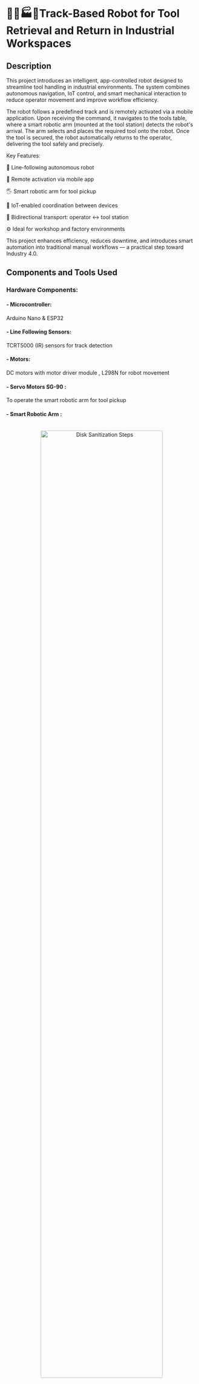  
<h1>🚗🔧🏭👷Track-Based Robot for Tool Retrieval and Return in Industrial Workspaces</h1>

<h2>Description</h2>
This project introduces an intelligent, app-controlled robot designed to streamline tool handling in industrial environments. The system combines autonomous navigation, IoT control, and smart mechanical interaction to reduce operator movement and improve workflow efficiency.

The robot follows a predefined track and is remotely activated via a mobile application. Upon receiving the command, it navigates to the tools table, where a smart robotic arm (mounted at the tool station) detects the robot's arrival. The arm selects and places the required tool onto the robot. Once the tool is secured, the robot automatically returns to the operator, delivering the tool safely and precisely.

Key Features:

🤖 Line-following autonomous robot

📲 Remote activation via mobile app

🖐️ Smart robotic arm for tool pickup

🧠 IoT-enabled coordination between devices

🔁 Bidirectional transport: operator ↔ tool station

⚙️ Ideal for workshop and factory environments

This project enhances efficiency, reduces downtime, and introduces smart automation into traditional manual workflows — a practical step toward Industry 4.0.
<br />


<h2>Components and Tools Used</h2>


<h3>Hardware Components:</h3>

<h4> - Microcontroller:</h4> Arduino Nano & ESP32

<h4> - Line Following Sensors:</h4> TCRT5000 (IR) sensors for track detection

<h4> - Motors:</h4> DC motors with motor driver module , L298N for robot movement

<h4> - Servo Motors SG-90 :</h4> To operate the smart robotic arm for tool pickup

<h4> - Smart Robotic Arm :</h4> 

<p align="center">
<br/>
<img src="https://www.gie.com.my/UploadFiles/robotics/kits/arcylic_robot_arm_1_large.jpg" height="80%" width="80%" alt="Disk Sanitization Steps"/>
<br />
<br />

<h4> - Wireless Module:</h4> Built-in Wi-Fi  on ESP32

<h4> - Power Supply:</h4> 11.1V, 3000mAh (Robot) / 7.4V, 3000mAh & Step-Down Module 5V (Arm)

<h4> - Chassis:</h4> Robot base frame with wheels

<h4> - Track:</h4> Predefined physical line 

<h4> - Sensors for Tool Detection & Robot Detection:</h4> FC-51 IR Sensor

<h4> - Software and Utilities:</h4>

<h5> - Arduino IDE:</h5> For programming the microcontroller firmware

<h5> - RemoteXY:</h5> For creating the mobile app interface and managing wireless communication

<h5> - Libraries:</h5>

Servo motor control libraries ( Servo.h)

Enables Wi-Fi connectivity for the ESP32 (WiFi.h)

RemoteXY library for UI communication(RemoteXY.h)

Mobile App Platform: Android/iOS via RemoteXY app

<h2>Robot-Program walk-through:</h2>

<p align="center">
Libraries Declaration <br/>
<img src="https://i.imgur.com/dEFCtqG.png" height="80%" width="80%" alt="Disk Sanitization Steps"/>
<br />
<br />
RemoteXY settings  <br/>
<img src="https://i.imgur.com/YeBJQEL.png" height="80%" width="80%" alt="Disk Sanitization Steps"/>
<br />
<br />
Pins & Variables Declaration : <br/>
<img src="https://i.imgur.com/PZIu9xg.png" height="80%" width="80%" alt="Disk Sanitization Steps"/>
<br />
<br />
void setup()  <br/>
<img src="https://i.imgur.com/LpcGoYk.png" height="80%" width="80%" alt="Disk Sanitization Steps"/>
<br />
<br />
Robot Movement Algorithms with Obstacle Avoidance:  <br/>
<img src="https://i.imgur.com/vO9yD9V.png" height="80%" width="80%" alt="Disk Sanitization Steps"/>
<br />
<br />
<br/>
<img src="https://i.imgur.com/N8Fb9LO.png" height="80%" width="80%" alt="Disk Sanitization Steps"/>
<br />
<br />
Handles incoming UI commands from the RemoteXY app interface & Start Command Trigger from App &  Reset Button State  <br/>
  <br/>
<img src="https://i.imgur.com/Di0R06x.png" height="80%" width="80%" alt="Disk Sanitization Steps"/>
<br />
<br />
 Line Following and Obstacle Detection  <br/>
<img src="https://i.imgur.com/xt4UNQb.png" height="80%" width="80%" alt="Disk Sanitization Steps"/>
<br />
<br />
Line Following and Obstacle Detection  <br/>
<img src="https://i.imgur.com/C5lKYmj.png" height="80%" width="80%" alt="Disk Sanitization Steps"/>
<br />
<br />
Stop Robot if Not Running  <br/>
<img src="https://i.imgur.com/FcOUGwc.png" height="80%" width="80%" alt="Disk Sanitization Steps"/>  

<h2>Arm-Program walk-through:</h2>
<p align="center">
🔧 Servo and Sensor Setup <br/>
<img src="https://i.imgur.com/OKzV7YU.png" height="80%" width="80%" alt="Disk Sanitization Steps"/>
<br />
<br />
🚀 Initialization <br/>
<img src="https://i.imgur.com/e1oaDBs.png" height="80%" width="80%" alt="Disk Sanitization Steps"/>
<br />
<br />
🔁 Main Loop - Object Detection and Response <br/>
<img src="https://i.imgur.com/ENcLSZO.png" height="80%" width="80%" alt="Disk Sanitization Steps"/>
</p>
<h2>Arm-Wiring-Diagram:</h2>
<p align="center">
 <br/>
<img src="https://i.imgur.com/zVgTVbZ.png" height="80%" width="80%" alt="Disk Sanitization Steps"/>
<br />
<br />
<h2>Robot-Wiring-Diagram:</h2>
<p align="center">
 <br/>
<img src="https://i.imgur.com/FDXksz2.png" height="80%" width="80%" alt="Disk Sanitization Steps"/>
<br />
<br />

<!--
 ```diff
- text in red
+ text in green
! text in orange
# text in gray
@@ text in purple (and bold)@@
```
--!>
